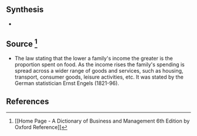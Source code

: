 ## Synthesis
- 
## Source [^1]
- The law stating that the lower a family's income the greater is the proportion spent on food. As the income rises the family's spending is spread across a wider range of goods and services, such as housing, transport, consumer goods, leisure activities, etc. It was stated by the German statistician Ernst Engels (1821-96).
## References

[^1]: [[Home Page - A Dictionary of Business and Management 6th Edition by Oxford Reference]]